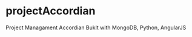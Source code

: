 projectAccordian
================

Project Managament Accordian
Buklt with MongoDB, Python, AngularJS

